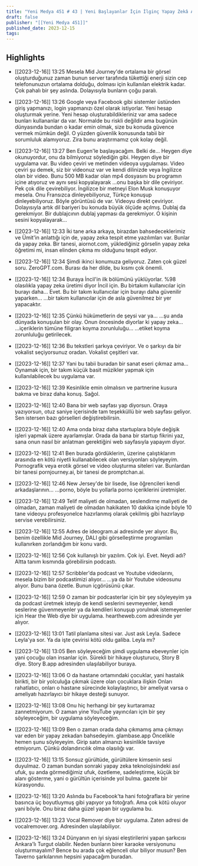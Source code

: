 ```yaml
---
title: "Yeni Medya 451 # 43 | Yeni Başlayanlar İçin İlginç Yapay Zekâ Araçları"
draft: false
publisher: "[[Yeni Medya 451]]"
published_date: 2023-12-15
tags:
---
```



## Highlights
* [[2023-12-16]] 13:25  Mesela Mid Journey'de ortalama bir görsel oluşturduğunuz zaman bunun server tarafında tükettiği enerji sizin cep telefonunuzun ortalama dolduğu, dolması için kullanılan elektrik kadar. Çok pahalı bir şey aslında. Dolayısıyla bunların çoğu paralı.

* [[2023-12-16]] 13:26  Google veya Facebook gibi sistemler üstünden giriş yapmanızı, login yapmanızı özel olarak istiyorlar. Yeni hesap oluşturmak yerine. Yeni hesap oluşturabildikleriniz var ama sadece bunları kullananlar da var. Normalde bu riskli değildir ama bugünün dünyasında bundan o kadar emin olmak, size bu konuda güvence vermek mümkün değil. O yüzden güvenlik konusunda tabii bir sorumluluk alamıyoruz. Zira bunu araştırmamız çok kolay değil.

* [[2023-12-16]] 13:27  Ben Eugen'le başlayacağım. Belki de... Heygen diye okunuyordur, onu da bilmiyoruz söylediğin gibi. Heygen diye bir uygulama var. Bu video çeviri ve metinden videoya uygulaması. Video çeviri şu demek, siz bir videonuz var ve kendi dilinizde veya İngilizce olan bir video. Bunu 500 MB kadar olan mp4 dosyasını bu programın içine atıyoruz ve aynı sesi kopyalayarak ...onu başka bir dile çeviriyor. Pek çok dile çevirebiliyor. İngilizce bir metneyi Elon Musk konuşuyor mesela. Onu Fransızca dinleyebiliyoruz, Türkçe konuşup dinleyebiliyoruz. Böyle görüntüsü de var. Videoyu direkt çeviriyor. Dolayısıyla artık dil bariyeri bu konuda büyük ölçüde açılmış. Dublaj da gerekmiyor. Bir dublajcının dublaj yapması da gerekmiyor. O kişinin sesini kopyalayarak...

* [[2023-12-16]] 12:33  İki tane arka arkaya, birazdan bahsedeceklerimiz ve Ümit'in anlattığı için de, yapay zeka tespit etme yazılımları var. Bunlar da yapay zeka. Bir tanesi, aiornot.com, yüklediğiniz görselin yapay zeka öğretimi mi, insan elinden çıkma mı olduğunu tespit ediyor.

* [[2023-12-16]] 12:34  Şimdi ikinci konumuza geliyoruz. Zaten çok güzel soru. ZeroGPT.com. Burası da her dilde, bu kısmı çok önemli.

* [[2023-12-16]] 12:34  Buraya İncil'in ilk bölümünü yüklüyorlar. %98 olasılıkla yapay zeka üretimi diyor İncil için. Bu birtakım kullanıcılar için burayı daha... Evet. Bu bir takım kullanıcılar için burayı daha güvenilir yaparken... ...bir takım kullanıcılar için de asla güvenilmez bir yer yapacaktır.

* [[2023-12-16]] 12:35  Çünkü hükümetlerin de şeysi var ya... ...şu anda dünyada konuşulan bir olay. Onun öncesinde diyorlar ki yapay zeka... ...içeriklerin tümüne filigran koyma zorunluluğu... ...etiket koyma zorunluluğu getirilecek.

* [[2023-12-16]] 12:36  Bu tekstleri şarkıya çeviriyor. Ve o şarkıyı da bir vokalist seçiyorsunuz oradan. Vokalist çeşitleri var.

* [[2023-12-16]] 12:37  Yani bu tabii buradan bir sanat eseri çıkmaz ama... Oynamak için, bir takım küçük basit müzikler yapmak için kullanılabilecek bu uygulama var.

* [[2023-12-16]] 12:39  Kesinlikle emin olmalısın ve partnerine kusura bakma ve biraz daha konuş. Sağol.

* [[2023-12-16]] 12:40  Bana bir web sayfası yap diyorsun. Oraya yazıyorsun, otuz saniye içerisinde tam teşekküllü bir web sayfası geliyor. Sen istersen bazı görselleri değiştirebilirsin.

* [[2023-12-16]] 12:40  Ama onda biraz daha startuplara böyle değişik işleri yapmak üzere ayarlamışlar. Orada da bana bir startup fikrini yaz, sana onun nasıl bir anlatman gerektiğini web sayfasıyla yapayım diyor.

* [[2023-12-16]] 12:41  Ben burada gördüklerim, üzerine çalıştıklarım arasında en kötü niyetli kullanabilecek olan versiyonları söyleyeyim. Pornografik veya erotik görsel ve video oluşturma siteleri var. Bunlardan bir tanesi pornjourney.ai, bir tanesi de promptchan.ai.

* [[2023-12-16]] 12:46  New Jersey'de bir lisede, lise öğrencileri kendi arkadaşlarının... ...porno, böyle bu yollarla porno içeriklerini üretmişler.

* [[2023-12-16]] 12:49  Telif maliyeti de olmadan, seslendirme maliyeti de olmadan, zaman maliyeti de olmadan hakikaten 10 dakika içinde böyle 10 tane videoyu profesyonelce hazırlanmış olarak çekilmiş gibi hazırlayıp servise verebilirsiniz.

* [[2023-12-16]] 12:55  Adres de ideogram.ai adresinde yer alıyor. Bu, benim özellikle Mid Journey, DALI gibi görselleştirme programları kullanırken zorlandığım bir konu vardı.

* [[2023-12-16]] 12:56  Çok kullanışlı bir yazılım. Çok iyi. Evet. Neydi adı? Altta tanım kısmında görebilirsin podcastı.

* [[2023-12-16]] 12:57  Scribbler'da podcast ve Youtube videolarını, mesela bizim bir podcastimizi alıyor... ...ya da bir Youtube videosunu alıyor. Bunu bana özetle. Bunun içgörüsünü çıkar.

* [[2023-12-16]] 12:59  O zaman bir podcasterlar için bir şey söyleyeyim ya da podcast üretmek isteyip de kendi seslerini sevmeyenler, kendi seslerine güvenmeyenler ya da kendileri konuşup yorulmak istemeyenler için Hear the Web diye bir uygulama. heartheweb.com adresinde yer alıyor.

* [[2023-12-16]] 13:01  Tatil planlama sitesi var. Just ask Leyla. Sadece Leyla'ya sor. Ya da işte çevirisi kötü oldu galiba. Leyla mı?

* [[2023-12-16]] 13:05  Ben söyleyeceğim şimdi uygulama ebeveynler için yani çocuğu olan insanlar için. Sürekli bir hikaye oluşturucu, Story B diye. Story B.app adresinden ulaşılabiliyor buraya.

* [[2023-12-16]] 13:06  O da hastane ortamındaki çocuklar, yani hastalık birikti, bir bir yolculuğa çıkmak üzere olan çocuklara ilişkin Onları rahatlatıcı, onları o hastane sürecinde kolaylaştırıcı, bir ameliyat varsa o ameliyatı hazırlayıcı bir hikaye desteği sunuyor.

* [[2023-12-16]] 13:08  Onu hiç herhangi bir şey kurtaramaz zannetmiyorum. O zaman yine YouTube yayıncıları için bir şey söyleyeceğim, bir uygulama söyleyeceğim.

* [[2023-12-16]] 13:09  Ben o zaman orada daha çıkmamış ama çıkmayı var eden bir yapay zekadan bahsedeyim. glambase.app Öncelikle hemen şunu söyleyeyim. Girip satın almanızı kesinlikle tavsiye etmiyorum. Çünkü dolandırıcılık olma olasılığı var.

* [[2023-12-16]] 13:15  Sonsuz gürültüde, gürültülere kimsenin sesi duyulmaz. O zaman bundan sonraki yapay zeka teknolojisindeki asıl ufuk, şu anda görmediğimiz ufuk, özetleme, sadeleştirme, küçük bir alanı gösterme, yani o gürültün içerisinde yol bulma. gazete bir kürasyondu.

* [[2023-12-16]] 13:20  Aslında bu Facebook'ta hani fotoğraflara bir yerine basınca üç boyutluymuş gibi yapıyor ya fotoğrafı. Ama çok kötü oluyor yani böyle. Onu biraz daha güzel yapan bir uygulama bu.

* [[2023-12-16]] 13:23  Vocal Remover diye bir uygulama. Zaten adresi de vocalremover.org. Adresinden ulaşılabiliyor.

* [[2023-12-16]] 13:24  Dünyanın en iyi siyasi eleştirilerini yapan şarkıcısı Ankara'lı Turgut olabilir. Neden bunların birer karaoke versiyonunu oluşturmayalım? Bence bu arada çok eğlenceli olur biliyor musun? Ben Taverno şarkılarının hepsini yapacağım buradan.

